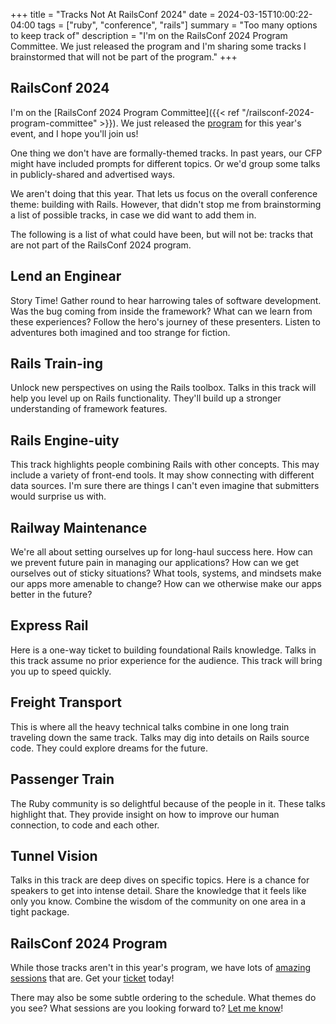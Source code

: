 +++
title = "Tracks Not At RailsConf 2024"
date = 2024-03-15T10:00:22-04:00
tags = ["ruby", "conference", "rails"]
summary = "Too many options to keep track of"
description = "I'm on the RailsConf 2024 Program Committee. We just released the program and I'm sharing some tracks I brainstormed that will not be part of the program."
+++

## RailsConf 2024

I'm on the [RailsConf 2024 Program Committee]({{< ref "/railsconf-2024-program-committee" >}}). We just released the [program](https://railsconf.org/schedule/) for this year's event, and I hope you'll join us!

One thing we don't have are formally-themed tracks. In past years, our CFP might have included prompts for different topics. Or we'd group some talks in publicly-shared and advertised ways.

We aren't doing that this year. That lets us focus on the overall conference theme: building with Rails. However, that didn't stop me from brainstorming a list of possible tracks, in case we did want to add them in.

The following is a list of what could have been, but will not be: tracks that are not part of the RailsConf 2024 program.

## Lend an Enginear

Story Time! Gather round to hear harrowing tales of software development. Was the bug coming from inside the framework? What can we learn from these experiences? Follow the hero's journey of these presenters. Listen to adventures both imagined and too strange for fiction.

## Rails Train-ing

Unlock new perspectives on using the Rails toolbox. Talks in this track will help you level up on Rails functionality. They'll build up a stronger understanding of framework features.

## Rails Engine-uity

This track highlights people combining Rails with other concepts. This may include a variety of front-end tools. It may show connecting with different data sources. I'm sure there are things I can't even imagine that submitters would surprise us with.

## Railway Maintenance

We're all about setting ourselves up for long-haul success here. How can we prevent future pain in managing our applications? How can we get ourselves out of sticky situations? What tools, systems, and mindsets make our apps more amenable to change? How can we otherwise make our apps better in the future?

## Express Rail

Here is a one-way ticket to building foundational Rails knowledge. Talks in this track assume no prior experience for the audience. This track will bring you up to speed quickly.

## Freight Transport

This is where all the heavy technical talks combine in one long train traveling down the same track. Talks may dig into details on Rails source code. They could explore dreams for the future.

## Passenger Train

The Ruby community is so delightful because of the people in it. These talks highlight that. They provide insight on how to improve our human connection, to code and each other.

## Tunnel Vision

Talks in this track are deep dives on specific topics. Here is a chance for speakers to get into intense detail. Share the knowledge that it feels like only you know. Combine the wisdom of the community on one area in a tight package.

## RailsConf 2024 Program

While those tracks aren't in this year's program, we have lots of [amazing sessions](https://railsconf.org/schedule/) that are. Get your [ticket](https://ti.to/railsconf/2024) today!

There may also be some subtle ordering to the schedule. What themes do you see? What sessions are you looking forward to? [Let me know](https://ruby.social/@kevin_j_m/112090218913981735)! 
